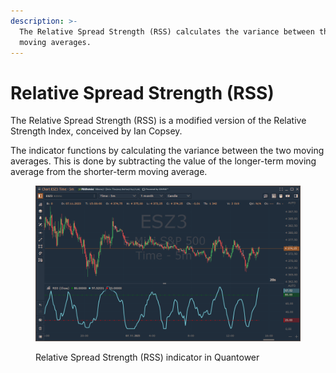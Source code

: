 ```yaml
---
description: >-
  The Relative Spread Strength (RSS) calculates the variance between the two
  moving averages.
---
```


# Relative Spread Strength (RSS)

The Relative Spread Strength (RSS) is a modified version of the Relative Strength Index, conceived by Ian Copsey.&#x20;

The indicator functions by calculating the variance between the two moving averages. This is done by subtracting the value of the longer-term moving average from the shorter-term moving average.

<figure><img src="../../../../.gitbook/assets/image (1) (1) (1) (1) (1) (1).png" alt=""><figcaption><p>Relative Spread Strength (RSS) indicator in Quantower</p></figcaption></figure>



